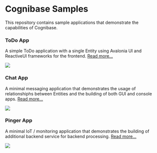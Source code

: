 # Cognibase Samples

This repository contains sample applications that demonstrate the capabilities of Cognibase.

### ToDo App

A simple ToDo application with a single Entity using Avalonia UI and ReactiveUI frameworks for the frontend. [Read more...](https://cognibase.com/docs/samples/todo-sample)

![](https://cognibase.com/assets/images/todo-app-items-f5c05f55bc4e3b4e5470b58226f126e2.png)

### Chat App

A minimal messaging application that demonstrates the usage of relationshiphs between Entities and the building of both GUI and console apps. [Read more...](https://cognibase.com/docs/samples/chat-sample)

![](https://cognibase.com/assets/images/chatapp-write-message-5ee1729f24e9b753ad127c1bc8ec8c17.png)

### Pinger App

A minimal IoT / monitoring application that demonstrates the building of additional backend service for backend processing. [Read more...](https://cognibase.com/docs/samples/pinger-sample)

![](https://cognibase.com/assets/images/pinger-app-pinging3-28ec8cbc388f5e1799cd18bb56c24bd5.png)
